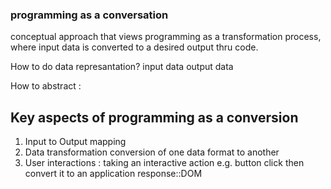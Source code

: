 ### programming as a conversation
conceptual approach that views programming as a transformation process, where input data is converted to a desired output thru code.

How to do data represantation? input data output data

How to abstract :

## Key aspects of programming as a conversion
1. Input to Output mapping 
2. Data transformation conversion of one data format to another 
3. User interactions : taking an interactive action e.g. button click then convert it to an application response::DOM
